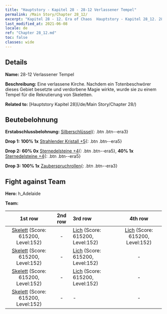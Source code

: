 ```yaml
---
title: "Hauptstory - Kapitel 28 - 28-12 Verlassener Tempel"
permalink: /Main Story/Chapter 28_12/
excerpt: "Kapitel 28 - 12. Era of Chaos  Hauptstory - Kapitel 28_12. 28-12 Verlassener Tempel"
last_modified_at: 2021-06-08
locale: de
ref: "Chapter 28_12.md"
toc: false
classes: wide
---
```


## Details

 **Name:** 28-12 Verlassener Tempel

 **Beschreibung:** Eine verlassene Kirche. Nachdem ein Totenbeschwörer dieses Gebiet besetzte und verdorbene Magie wirkte, wurde sie zu einem Tempel für die Rekrutierung von Skeletten.

 **Related to:** [Hauptstory Kapitel 28](/de/Main Story/Chapter 28/)

## Beutebelohnung

 **Erstabschlussbelohnung:** [Silberschlüssel](/ItemsDE/con_693/){: .btn .btn--era3}

 **Drop 1:** **100% 1x** [Strahlender Kristall +5](/ItemsDE/mat_101/){: .btn .btn--era5}

 **Drop 2:** **60% 0x** [Sternedelsteine +4](/ItemsDE/mat_93/){: .btn .btn--era5}, **40% 1x** [Sternedelsteine +4](/ItemsDE/mat_93/){: .btn .btn--era5}

 **Drop 3:** **100% 1x** [Zauberspruchrollen](/ItemsDE/con_694/){: .btn .btn--era3}


## Fight against Team
 **Hero:** h_Adelaide

 **Team:**


  | 1st row | 2nd row | 3rd row | 4th row |
  |:----:|:----:|:----|:----:|
  | [Skelett](/de/units/Skeleton/) (Score: 615200, Level:152)  | - | [Lich](/de/units/Lich/) (Score: 615200, Level:152)  | [Lich](/de/units/Lich/) (Score: 615200, Level:152)  |
  | [Skelett](/de/units/Skeleton/) (Score: 615200, Level:152)  | - | [Lich](/de/units/Lich/) (Score: 615200, Level:152)  | - |
  | [Skelett](/de/units/Skeleton/) (Score: 615200, Level:152)  | - | [Lich](/de/units/Lich/) (Score: 615200, Level:152)  | - |
  | [Skelett](/de/units/Skeleton/) (Score: 615200, Level:152)  | - | - | - |



